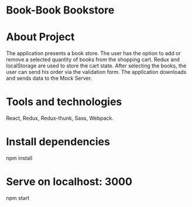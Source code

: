 # Book-Book Bookstore

# About Project
The application presents a book store. The user has the option to add or remove a selected quantity of books from the shopping cart. Redux and localStorage are used to store the cart state. After selecting the books, the user can send his order via the validation form. The application downloads and sends data to the Mock Server.

# Tools and technologies
React, Redux, Redux-thunk, Sass, Webpack.

# Install dependencies
npm install

# Serve on localhost: 3000
npm start
